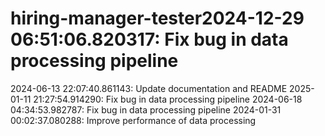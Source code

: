 # hiring-manager-tester2024-12-29 06:51:06.820317: Fix bug in data processing pipeline
2024-06-13 22:07:40.861143: Update documentation and README
2025-01-11 21:27:54.914290: Fix bug in data processing pipeline
2024-06-18 04:34:53.982787: Fix bug in data processing pipeline
2024-01-31 00:02:37.080288: Improve performance of data processing
